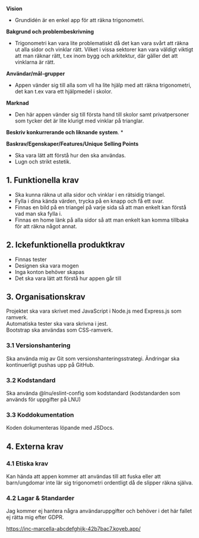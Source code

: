  **Vision**
* Grundidén är en enkel app för att räkna trigonometri.  

**Bakgrund och problembeskrivning**   
* Trigonometri kan vara lite problematiskt då det kan vara svårt att räkna ut alla sidor och vinklar rätt. Vilket i vissa sektorer kan vara väldigt viktigt att man räknar rätt, t.ex inom bygg och arkitektur, där gäller det att vinklarna är rätt.  
 
 **Användar/mål-grupper**
* Appen vänder sig till alla som vll ha lite hjälp med att räkna trigonometri, det kan t.ex vara ett hjälpmedel i skolor.
   
 **Marknad**
* Den här appen vänder sig till första hand till skolor samt privatpersoner som tycker det är lite klurigt med vinklar på trianglar.  
 
 **Beskriv konkurrerande och liknande system**. 
* 
 
**Baskrav/Egenskaper/Features/Unique Selling Points**
* Ska vara lätt att förstå hur den ska användas.
* Lugn och strikt estetik.
 
## 1. Funktionella krav

* Ska kunna räkna ut alla sidor och vinklar i en rätsidig triangel.
* Fylla i dina kända värden, trycka på en knapp och få ett svar.
* Finnas en bild på en triangel på varje sida så att man enkelt kan förstå vad man ska fylla i.
* Finnas en home länk på alla sidor så att man enkelt kan komma tillbaka för att räkna något annat.

## 2. Ickefunktionella produktkrav

* Finnas tester 
* Designen ska vara mogen
* Inga konton behöver skapas
* Det ska vara lätt att förstå hur appen går till

## 3. Organisationskrav

Projektet ska vara skrivet med JavaScript i Node.js med Express.js som ramverk.   
Automatiska tester ska vara skrivna i jest.  
Bootstrap ska användas som CSS-ramverk.

### 3.1 Versionshantering

Ska använda mig av Git som versionshanteringsstrategi. Ändringar ska kontinuerligt pushas upp på GitHub.


### 3.2 Kodstandard
 
Ska använda @lnu/eslint-config som kodstandard (kodstandarden som används för uppgifter på LNU)

### 3.3 Koddokumentation

Koden dokumenteras löpande med JSDocs.

## 4. Externa krav

### 4.1 Etiska krav

Kan hända att appen kommer att användas till att fuska eller att barn/ungdomar inte lär sig trigonometri ordentligt då de slipper räkna själva.

### 4.2 Lagar & Standarder

Jag kommer ej hantera några användaruppgifter och behöver i det här fallet ej rätta mig efter GDPR.  

https://inc-marcella-abcdefghijk-42b7bac7.koyeb.app/
